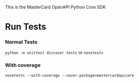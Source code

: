 This is the MasterCard OpenAPI Python Core SDK

# Run Tests

### Normal Tests

`python -m unittest discover tests`
or
`nosetests`

### With coverage

`nosetests --with-coverage --cover-package=mastercardapicore`
